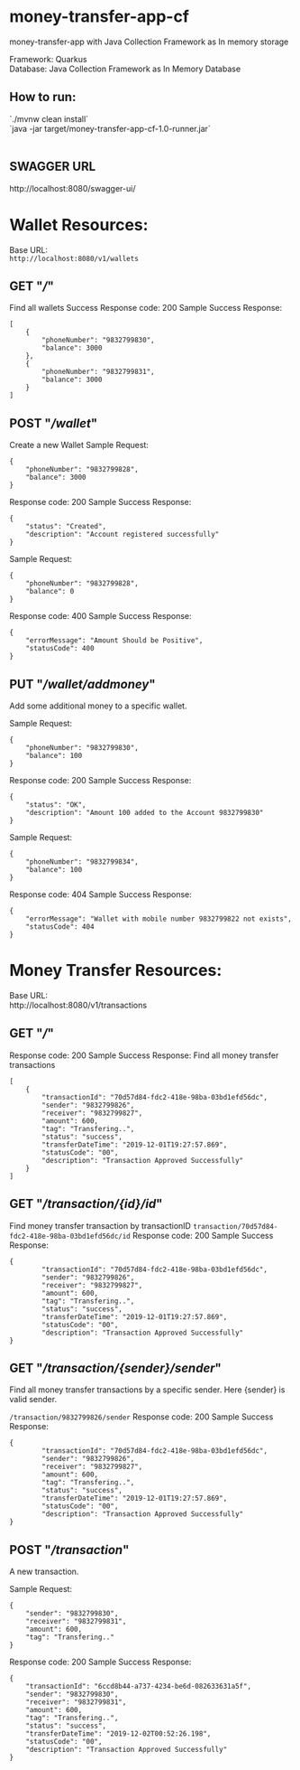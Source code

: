 # money-transfer-app-cf
money-transfer-app with Java Collection Framework as In memory storage


Framework: Quarkus<br>
Database: Java Collection Framework as In Memory Database


<h2>How to run:</h2>
`./mvnw clean install`<br>
`java -jar target/money-transfer-app-cf-1.0-runner.jar` <br><br>

<h2>SWAGGER URL</h2>
http://localhost:8080/swagger-ui/


<h1>Wallet Resources:</h1>

Base URL:<br />
`http://localhost:8080/v1/wallets`

GET "<i>/</i>"
-
Find all wallets
Success Response code: 200
Sample Success Response:
```
[
    {
        "phoneNumber": "9832799830",
        "balance": 3000
    },
    {
        "phoneNumber": "9832799831",
        "balance": 3000
    }
]
```

POST "<i>/wallet</i>"
-
Create a new Wallet
Sample Request:
```
{
	"phoneNumber": "9832799828",
	"balance": 3000
}
```

Response code: 200
Sample Success Response:
```
{
    "status": "Created",
    "description": "Account registered successfully"
}
```
Sample Request:
```
{
	"phoneNumber": "9832799828",
	"balance": 0
}
```
Response code: 400
Sample Success Response:
```
{
    "errorMessage": "Amount Should be Positive",
    "statusCode": 400
}
```


PUT "<i>/wallet/addmoney</i>"
-
Add some additional money to a specific wallet.

Sample Request:
```
{
	"phoneNumber": "9832799830",
	"balance": 100
}
```
Response code: 200
Sample Success Response:
```
{
    "status": "OK",
    "description": "Amount 100 added to the Account 9832799830"
}
```

Sample Request:
```
{
	"phoneNumber": "9832799834",
	"balance": 100
}
```
Response code: 404
Sample Success Response:
```
{
    "errorMessage": "Wallet with mobile number 9832799822 not exists",
    "statusCode": 404
}
```




<h1>Money Transfer Resources:</h1>

Base URL:<br />
http://localhost:8080/v1/transactions

GET "<i>/</i>"
-
Response code: 200
Sample Success Response:
Find all money transfer transactions
```
[
    {
        "transactionId": "70d57d84-fdc2-418e-98ba-03bd1efd56dc",
        "sender": "9832799826",
        "receiver": "9832799827",
        "amount": 600,
        "tag": "Transfering..",
        "status": "success",
        "transferDateTime": "2019-12-01T19:27:57.869",
        "statusCode": "00",
        "description": "Transaction Approved Successfully"
    }
]
```


GET "<i>/transaction/{id}/id</i>"
-
Find money transfer transaction by transactionID
`transaction/70d57d84-fdc2-418e-98ba-03bd1efd56dc/id`
Response code: 200
Sample Success Response:
```
{
        "transactionId": "70d57d84-fdc2-418e-98ba-03bd1efd56dc",
        "sender": "9832799826",
        "receiver": "9832799827",
        "amount": 600,
        "tag": "Transfering..",
        "status": "success",
        "transferDateTime": "2019-12-01T19:27:57.869",
        "statusCode": "00",
        "description": "Transaction Approved Successfully"
}
```


GET "<i>/transaction/{sender}/sender</i>"
-
Find all money transfer transactions by a specific sender. Here {sender} is valid sender.

`/transaction/9832799826/sender`
Response code: 200
Sample Success Response:
```
{
        "transactionId": "70d57d84-fdc2-418e-98ba-03bd1efd56dc",
        "sender": "9832799826",
        "receiver": "9832799827",
        "amount": 600,
        "tag": "Transfering..",
        "status": "success",
        "transferDateTime": "2019-12-01T19:27:57.869",
        "statusCode": "00",
        "description": "Transaction Approved Successfully"
}
```

POST "<i>/transaction</i>"
-
A new transaction.

Sample Request:
```
{
	"sender": "9832799830",
	"receiver": "9832799831",
	"amount": 600,
	"tag": "Transfering.."
}
```

Response code: 200
Sample Success Response:
```
{
    "transactionId": "6ccd8b44-a737-4234-be6d-082633631a5f",
    "sender": "9832799830",
    "receiver": "9832799831",
    "amount": 600,
    "tag": "Transfering..",
    "status": "success",
    "transferDateTime": "2019-12-02T00:52:26.198",
    "statusCode": "00",
    "description": "Transaction Approved Successfully"
}
```
